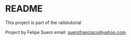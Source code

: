 # README

This project is part of the railstutorial 

Project by Felipe Suero
email: suerofrancisco@yahoo.com
